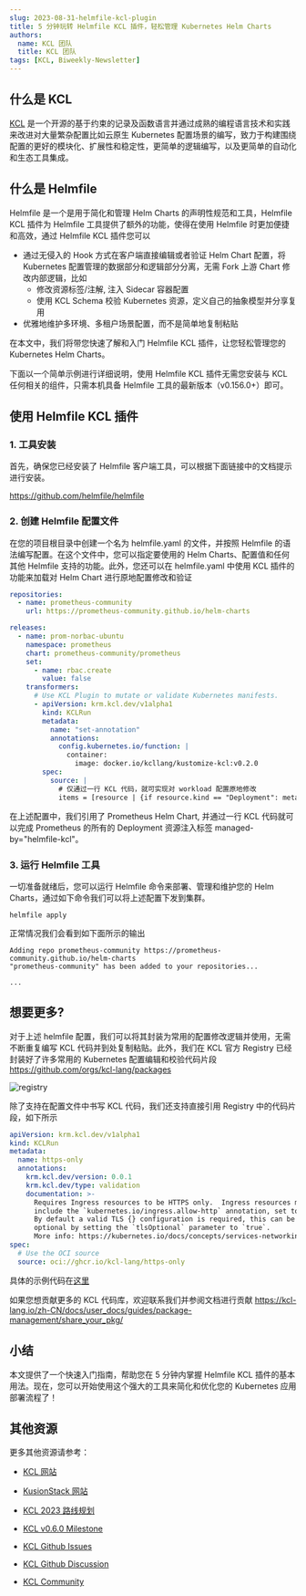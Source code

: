 ```yaml
---
slug: 2023-08-31-helmfile-kcl-plugin
title: 5 分钟玩转 Helmfile KCL 插件，轻松管理 Kubernetes Helm Charts
authors:
  name: KCL 团队
  title: KCL 团队
tags: [KCL, Biweekly-Newsletter]
---
```


## 什么是 KCL

[KCL](https://github.com/kcl-lang) 是一个开源的基于约束的记录及函数语言并通过成熟的编程语言技术和实践来改进对大量繁杂配置比如云原生 Kubernetes 配置场景的编写，致力于构建围绕配置的更好的模块化、扩展性和稳定性，更简单的逻辑编写，以及更简单的自动化和生态工具集成。

## 什么是 Helmfile

Helmfile 是一个是用于简化和管理 Helm Charts 的声明性规范和工具，Helmfile KCL 插件为 Helmfile 工具提供了额外的功能，使得在使用 Helmfile 时更加便捷和高效，通过 Helmfile KCL 插件您可以

- 通过无侵入的 Hook 方式在客户端直接编辑或者验证 Helm Chart 配置，将 Kubernetes 配置管理的数据部分和逻辑部分分离，无需 Fork 上游 Chart 修改内部逻辑，比如
  - 修改资源标签/注解, 注入 Sidecar 容器配置
  - 使用 KCL Schema 校验 Kubernetes 资源，定义自己的抽象模型并分享复用
- 优雅地维护多环境、多租户场景配置，而不是简单地复制粘贴

在本文中，我们将带您快速了解和入门 Helmfile KCL 插件，让您轻松管理您的 Kubernetes Helm Charts。

下面以一个简单示例进行详细说明，使用 Helmfile KCL 插件无需您安装与 KCL 任何相关的组件，只需本机具备 Helmfile 工具的最新版本（v0.156.0+）即可。

## 使用 Helmfile KCL 插件

### 1. 工具安装

首先，确保您已经安装了 Helmfile 客户端工具，可以根据下面链接中的文档提示进行安装。

https://github.com/helmfile/helmfile

### 2. 创建 Helmfile 配置文件

在您的项目根目录中创建一个名为 helmfile.yaml 的文件，并按照 Helmfile 的语法编写配置。在这个文件中，您可以指定要使用的 Helm Charts、配置值和任何其他 Helmfile 支持的功能。此外，您还可以在 helmfile.yaml 中使用 KCL 插件的功能来加载对 Helm Chart 进行原地配置修改和验证

```yaml
repositories:
  - name: prometheus-community
    url: https://prometheus-community.github.io/helm-charts

releases:
  - name: prom-norbac-ubuntu
    namespace: prometheus
    chart: prometheus-community/prometheus
    set:
      - name: rbac.create
        value: false
    transformers:
      # Use KCL Plugin to mutate or validate Kubernetes manifests.
      - apiVersion: krm.kcl.dev/v1alpha1
        kind: KCLRun
        metadata:
          name: "set-annotation"
          annotations:
            config.kubernetes.io/function: |
              container:
                image: docker.io/kcllang/kustomize-kcl:v0.2.0
        spec:
          source: |
            # 仅通过一行 KCL 代码，就可实现对 workload 配置原地修改
            items = [resource | {if resource.kind == "Deployment": metadata.annotations: {"managed-by" = "helmfile-kcl"}} for resource in option("resource_list").items]
```

在上述配置中，我们引用了 Prometheus Helm Chart, 并通过一行 KCL 代码就可以完成 Prometheus 的所有的 Deployment 资源注入标签 managed-by="helmfile-kcl"。

### 3. 运行 Helmfile 工具

一切准备就绪后，您可以运行 Helmfile 命令来部署、管理和维护您的 Helm Charts，通过如下命令我们可以将上述配置下发到集群。

```shell
helmfile apply
```

正常情况我们会看到如下面所示的输出

```shell
Adding repo prometheus-community https://prometheus-community.github.io/helm-charts
"prometheus-community" has been added to your repositories...

...
```

## 想要更多?

对于上述 helmfile 配置，我们可以将其封装为常用的配置修改逻辑并使用，无需不断重复编写 KCL 代码并到处复制粘贴。此外，我们在 KCL 官方 Registry 已经封装好了许多常用的 Kubernetes 配置编辑和校验代码片段 https://github.com/orgs/kcl-lang/packages

![registry](/img/blog/2023-08-31-helmfile-kcl-plugin/registry.png)

除了支持在配置文件中书写 KCL 代码，我们还支持直接引用 Registry 中的代码片段，如下所示

```yaml
apiVersion: krm.kcl.dev/v1alpha1
kind: KCLRun
metadata:
  name: https-only
  annotations:
    krm.kcl.dev/version: 0.0.1
    krm.kcl.dev/type: validation
    documentation: >-
      Requires Ingress resources to be HTTPS only.  Ingress resources must
      include the `kubernetes.io/ingress.allow-http` annotation, set to `false`.
      By default a valid TLS {} configuration is required, this can be made
      optional by setting the `tlsOptional` parameter to `true`.
      More info: https://kubernetes.io/docs/concepts/services-networking/ingress/#tls
spec:
  # Use the OCI source
  source: oci://ghcr.io/kcl-lang/https-only
```

具体的示例代码在[这里](https://github.com/kcl-lang/krm-kcl/tree/main/examples)

如果您想贡献更多的 KCL 代码库，欢迎联系我们并参阅文档进行贡献 https://kcl-lang.io/zh-CN/docs/user_docs/guides/package-management/share_your_pkg/

## 小结

本文提供了一个快速入门指南，帮助您在 5 分钟内掌握 Helmfile KCL 插件的基本用法。现在，您可以开始使用这个强大的工具来简化和优化您的 Kubernetes 应用部署流程了！

## 其他资源

更多其他资源请参考：

- [KCL 网站](https://kcl-lang.io/)
- [KusionStack 网站](https://kusionstack.io/)

- [KCL 2023 路线规划](https://kcl-lang.io/docs/community/release-policy/roadmap)
- [KCL v0.6.0 Milestone](https://github.com/kcl-lang/kcl/milestone/6)
- [KCL Github Issues](https://github.com/kcl-lang/kcl/issues)
- [KCL Github Discussion](https://github.com/orgs/kcl-lang/discussions)
- [KCL Community](https://github.com/kcl-lang/community)
